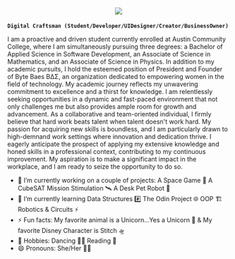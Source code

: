<h1 align="center">
    <img src="https://readme-typing-svg.herokuapp.com?font=Handlee&size=40&pause=1000&color=F734F6&center=true&width=435&height=75&lines=Hi%2C+Welcome!+%F0%9F%91%8B;+I'm+Marissa+Langham!;" />
</h1>

**`Digital Craftsman (Student/Developer/UIDesigner/Creator/BusinessOwner)`**

I am a proactive and driven student currently enrolled at Austin Community College, where I am simultaneously pursuing three degrees: a Bachelor of Applied Science in Software Development, an Associate of Science in Mathematics, and an Associate of Science in Physics. In addition to my academic pursuits, I hold the esteemed position of President and Founder of Byte Baes BΔΣ, an organization dedicated to empowering women in the field of technology.
    My academic journey reflects my unwavering commitment to excellence and a thirst for knowledge. I am relentlessly seeking opportunities in a dynamic and fast-paced environment that not only challenges me but also provides ample room for growth and advancement. As a collaborative and team-oriented individual, I firmly believe that hard work beats talent when talent doesn't work hard. My passion for acquiring new skills is boundless, and I am particularly drawn to high-demnand work settings where innovation and dedication thrive. I eagerly anticipate the prospect of applying my extensive knowledge and honed skills in a professional context, contributing to my continuous improvement. My aspiration is to make a significant impact in the workplace, and I am ready to seize the opportunity to do so.

- 🔭 I’m currently working on a couple of projects: A Space Game 👾  A CubeSAT Mission Stimulation 🛰️ A Desk Pet Robot 🤖
- 🌱 I’m currently learning Data Structures #️⃣ The Odin Project 🌐 OOP 🏗️ Robotics & Circuits ⚡️
- ⚡ Fun facts: My favorite animal is a Unicorn...Yes a Unicorn 🦄  & My favorite Disney Character is Stitch 🛸
- 🌈 Hobbies: Dancing 💃🏻 Reading 📖 
 - 😄 Pronouns: She/Her 👩🏻

